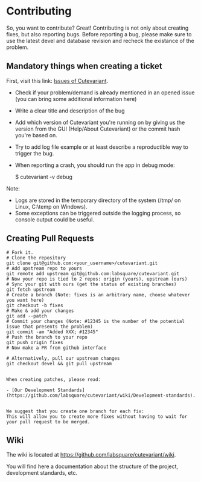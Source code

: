 Contributing
============

So, you want to contribute? Great!
Contributing is not only about creating fixes, but also reporting bugs.
Before reporting a bug, please make sure to use the latest devel and database revision and recheck the existance of the problem.


Mandatory things when creating a ticket
---------------------------------------

First, visit this link: [Issues of Cutevariant](https://github.com/labsquare/cutevariant/issues).

- Check if your problem/demand is already mentioned in an opened issue (you can bring some additional information here)
- Write a clear title and description of the bug
- Add which version of Cutevariant you're running on by giving us the version from the GUI (Help/About Cutevariant)
or the commit hash you're based on.
- Try to add log file example or at least describe a reproductible way to trigger the bug.
- When reporting a crash, you should run the app in debug mode:

    $ cutevariant -v debug

Note:
- Logs are stored in the temporary directory of the system (/tmp/ on Linux, C:\temp on Windows).
- Some exceptions can be triggered outside the logging process, so console output could be useful.


Creating Pull Requests
----------------------

    # Fork it.
    # Clone the repository
    git clone git@github.com:<your_username>/cutevariant.git
    # Add upstream repo to yours
    git remote add upstream git@github.com:labsquare/cutevariant.git
    # Now your repo is tied to 2 repos: origin (yours), upstream (ours)
    # Sync your git with ours (get the status of existing branches)
    git fetch upstream
    # Create a branch (Note: fixes is an arbitrary name, choose whatever you want here)
    git checkout -b fixes
    # Make & add your changes
    git add --patch
    # Commit your changes (Note: #12345 is the number of the potential issue that presents the problem)
    git commit -am "Added XXX; #12345"
    # Push the branch to your repo
    git push origin fixes
    # Now make a PR from github interface

    # Alternatively, pull our upstream changes
    git checkout devel && git pull upstream


    When creating patches, please read:

    - [Our Development Standards](https://github.com/labsquare/cutevariant/wiki/Development-standards).


    We suggest that you create one branch for each fix:
    This will allow you to create more fixes without having to wait for your pull request to be merged.


Wiki
----

The wiki is located at https://github.com/labsquare/cutevariant/wiki.

You will find here a documentation about the structure of the project, development standards, etc.
